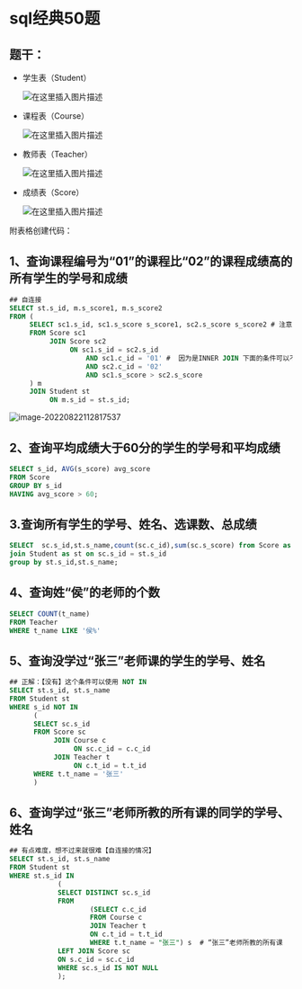 # sql经典50题

## 题干：

- 学生表（Student）

  ![在这里插入图片描述](https://img-blog.csdnimg.cn/ca4430badaa74eaf8adac111e29bc54e.png?x-oss-process=image/watermark,type_d3F5LXplbmhlaQ,shadow_50,text_Q1NETiBAUm9iaW5fUGk=,size_18,color_FFFFFF,t_70,g_se,x_16)

- 课程表（Course）

  ![在这里插入图片描述](https://img-blog.csdnimg.cn/3e6904b0568e4297a926cf06a444913d.png)

- 教师表（Teacher）

  ![在这里插入图片描述](https://img-blog.csdnimg.cn/6b7db0b599d14a039f458f78e3433132.png)

- 成绩表（Score）

  ![在这里插入图片描述](https://img-blog.csdnimg.cn/d5ff832ec0dc4af3958f30b09c0ce5dd.png?x-oss-process=image/watermark,type_d3F5LXplbmhlaQ,shadow_50,text_Q1NETiBAUm9iaW5fUGk=,size_14,color_FFFFFF,t_70,g_se,x_16)

附表格创建代码：



## 1、查询课程编号为“01”的课程比“02”的课程成绩高的所有学生的学号和成绩

```sql
## 自连接
SELECT st.s_id, m.s_score1, m.s_score2
FROM (
     SELECT sc1.s_id, sc1.s_score s_score1, sc2.s_score s_score2 # 注意有两个成绩
     FROM Score sc1
          JOIN Score sc2
               ON sc1.s_id = sc2.s_id
                   AND sc1.c_id = '01' #  因为是INNER JOIN 下面的条件可以不写在WHERE中
                   AND sc2.c_id = '02'
                   AND sc1.s_score > sc2.s_score
     ) m
     JOIN Student st
          ON m.s_id = st.s_id;
```

![image-20220822112817537](C:\Users\51705\AppData\Roaming\Typora\typora-user-images\image-20220822112817537.png)

## 2、查询平均成绩大于60分的学生的学号和平均成绩 

```sql
SELECT s_id, AVG(s_score) avg_score 
FROM Score
GROUP BY s_id
HAVING avg_score > 60;
```

## 3.查询所有学生的学号、姓名、选课数、总成绩

```sql
SELECT  sc.s_id,st.s_name,count(sc.c_id),sum(sc.s_score) from Score as sc
join Student as st on sc.s_id = st.s_id
group by st.s_id,st.s_name;
```

## 4、查询姓“侯”的老师的个数

```sql
SELECT COUNT(t_name)
FROM Teacher
WHERE t_name LIKE '侯%'
```

## 5、查询没学过“张三”老师课的学生的学号、姓名

```sql
## 正解：【没有】这个条件可以使用 NOT IN
SELECT st.s_id, st.s_name
FROM Student st
WHERE s_id NOT IN
      (
      SELECT sc.s_id
      FROM Score sc
           JOIN Course c
                ON sc.c_id = c.c_id
           JOIN Teacher t
                ON c.t_id = t.t_id
      WHERE t.t_name = '张三'
      )
```

## 6、查询学过“张三”老师所教的所有课的同学的学号、姓名

```sql
## 有点难度，想不过来就很难【自连接的情况】
SELECT st.s_id, st.s_name
FROM Student st 
WHERE st.s_id IN 
			(
			SELECT DISTINCT sc.s_id
			FROM
					(SELECT c.c_id
					FROM Course c
					JOIN Teacher t 
					ON c.t_id = t.t_id
					WHERE t.t_name = "张三") s  # “张三”老师所教的所有课
			LEFT JOIN Score sc
			ON s.c_id = sc.c_id
			WHERE sc.s_id IS NOT NULL    
			);
```









